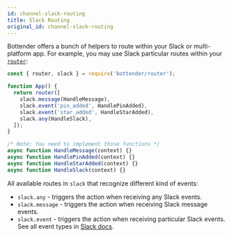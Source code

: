 ```yaml
---
id: channel-slack-routing
title: Slack Routing
original_id: channel-slack-routing
---
```


Bottender offers a bunch of helpers to route within your Slack or multi-platform app. For example, you may use Slack particular routes within your [`router`](the-basics-routing.md):

```js
const { router, slack } = require('bottender/router');

function App() {
  return router([
    slack.message(HandleMessage),
    slack.event('pin_added', HandlePinAdded),
    slack.event('star_added', HandleStarAdded),
    slack.any(HandleSlack),
  ]);
}

/* Note: You need to implement those functions */
async function HandleMessage(context) {}
async function HandlePinAdded(context) {}
async function HandleStarAdded(context) {}
async function HandleSlack(context) {}
```

All available routes in `slack` that recognize different kind of events:

- `slack.any` - triggers the action when receiving any Slack events.
- `slack.message` - triggers the action when receiving Slack message events.
- `slack.event` - triggers the action when receiving particular Slack events. See all event types in [Slack docs](https://api.slack.com/events).
